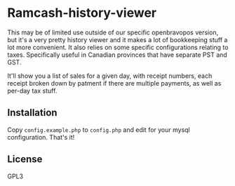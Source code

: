 Ramcash-history-viewer
======================

This may be of limited use outside of our specific openbravopos version, but it's a very pretty history viewer and it makes a lot of bookkeeping stuff a lot more convenient. It also relies on some specific configurations relating to taxes. Specifically useful in Canadian provinces that have separate PST and GST.

It'll show you a list of sales for a given day, with receipt numbers, each receipt broken down by patment if there are multiple payments, as well as per-day tax stuff.

Installation
------------

Copy `config.example.php` to `config.php` and edit for your mysql configuration. That's it!

License
-------

GPL3
